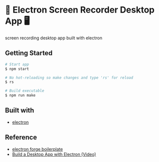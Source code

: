 # 🎥 Electron Screen Recorder Desktop App 🖥️

screen recording desktop app built with electron

## Getting Started

```bash
# Start app
$ npm start

# No hot-reloading so make changes and type 'rs' for reload
$ rs

# Build executable
$ npm run make

```

## Built with

- [electron](https://www.electronjs.org/)

## Reference

- [electron forge boilerplate](https://www.electronforge.io/)
- [Build a Desktop App with Electron (Video)](https://www.youtube.com/watch?v=3yqDxhR2XxE)

